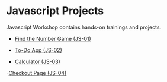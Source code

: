 # Javascript Projects

Javascript Workshop contains hands-on trainings and projects.

- [Find the Number Game (JS-01)](./001-%20Find%20the%20Number%20Game%20(JS-01)/README.md)

- [To-Do App (JS-02)](./002%20-%20To-Do-App%20(JS-02)/README.md)

- [Calculator (JS-03)](./003%20-%20Ios-Calculator%20(JS-03)/README.md)

-[Checkout Page (JS-04)](./004-%20Checkout_Page%20(JS-04)/README.md)


